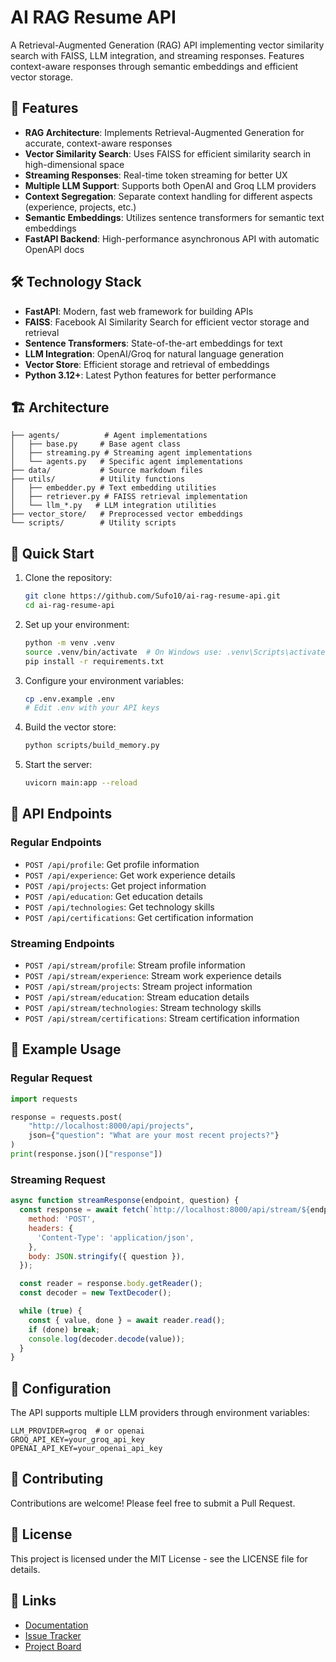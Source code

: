 # AI RAG Resume API

A Retrieval-Augmented Generation (RAG) API implementing vector similarity search with FAISS, LLM integration, and streaming responses. Features context-aware responses through semantic embeddings and efficient vector storage.

## 🚀 Features

- **RAG Architecture**: Implements Retrieval-Augmented Generation for accurate, context-aware responses
- **Vector Similarity Search**: Uses FAISS for efficient similarity search in high-dimensional space
- **Streaming Responses**: Real-time token streaming for better UX
- **Multiple LLM Support**: Supports both OpenAI and Groq LLM providers
- **Context Segregation**: Separate context handling for different aspects (experience, projects, etc.)
- **Semantic Embeddings**: Utilizes sentence transformers for semantic text embeddings
- **FastAPI Backend**: High-performance asynchronous API with automatic OpenAPI docs

## 🛠️ Technology Stack

- **FastAPI**: Modern, fast web framework for building APIs
- **FAISS**: Facebook AI Similarity Search for efficient vector storage and retrieval
- **Sentence Transformers**: State-of-the-art embeddings for text
- **LLM Integration**: OpenAI/Groq for natural language generation
- **Vector Store**: Efficient storage and retrieval of embeddings
- **Python 3.12+**: Latest Python features for better performance

## 🏗️ Architecture

```
├── agents/          # Agent implementations
│   ├── base.py     # Base agent class
│   ├── streaming.py # Streaming agent implementations
│   └── agents.py   # Specific agent implementations
├── data/           # Source markdown files
├── utils/          # Utility functions
│   ├── embedder.py # Text embedding utilities
│   ├── retriever.py # FAISS retrieval implementation
│   └── llm_*.py   # LLM integration utilities
├── vector_store/   # Preprocessed vector embeddings
└── scripts/        # Utility scripts
```

## 🚀 Quick Start

1. Clone the repository:

   ```bash
   git clone https://github.com/Sufo10/ai-rag-resume-api.git
   cd ai-rag-resume-api
   ```

2. Set up your environment:

   ```bash
   python -m venv .venv
   source .venv/bin/activate  # On Windows use: .venv\Scripts\activate
   pip install -r requirements.txt
   ```

3. Configure your environment variables:

   ```bash
   cp .env.example .env
   # Edit .env with your API keys
   ```

4. Build the vector store:

   ```bash
   python scripts/build_memory.py
   ```

5. Start the server:
   ```bash
   uvicorn main:app --reload
   ```

## 🔌 API Endpoints

### Regular Endpoints

- `POST /api/profile`: Get profile information
- `POST /api/experience`: Get work experience details
- `POST /api/projects`: Get project information
- `POST /api/education`: Get education details
- `POST /api/technologies`: Get technology skills
- `POST /api/certifications`: Get certification information

### Streaming Endpoints

- `POST /api/stream/profile`: Stream profile information
- `POST /api/stream/experience`: Stream work experience details
- `POST /api/stream/projects`: Stream project information
- `POST /api/stream/education`: Stream education details
- `POST /api/stream/technologies`: Stream technology skills
- `POST /api/stream/certifications`: Stream certification information

## 📡 Example Usage

### Regular Request

```python
import requests

response = requests.post(
    "http://localhost:8000/api/projects",
    json={"question": "What are your most recent projects?"}
)
print(response.json()["response"])
```

### Streaming Request

```javascript
async function streamResponse(endpoint, question) {
  const response = await fetch(`http://localhost:8000/api/stream/${endpoint}`, {
    method: 'POST',
    headers: {
      'Content-Type': 'application/json',
    },
    body: JSON.stringify({ question }),
  });

  const reader = response.body.getReader();
  const decoder = new TextDecoder();

  while (true) {
    const { value, done } = await reader.read();
    if (done) break;
    console.log(decoder.decode(value));
  }
}
```

## 🔧 Configuration

The API supports multiple LLM providers through environment variables:

```env
LLM_PROVIDER=groq  # or openai
GROQ_API_KEY=your_groq_api_key
OPENAI_API_KEY=your_openai_api_key
```

## 🤝 Contributing

Contributions are welcome! Please feel free to submit a Pull Request.

## 📝 License

This project is licensed under the MIT License - see the LICENSE file for details.

## 🔗 Links

- [Documentation](https://github.com/Sufo10/ai-rag-resume-api/wiki)
- [Issue Tracker](https://github.com/Sufo10/ai-rag-resume-api/issues)
- [Project Board](https://github.com/Sufo10/ai-rag-resume-api/projects)
